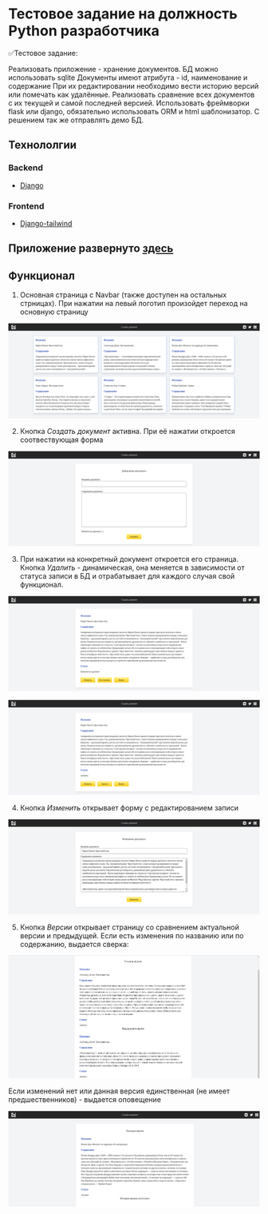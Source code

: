 # Тестовое задание на должность Python разработчика 
 
✅Тестовое задание: 

Реализовать приложение - хранение документов. 
БД можно использовать sqlite 
Документы имеют атрибута - id, наименование и содержание 
При их редактировании необходимо вести историю версий или помечать как удалённые. 
Реализовать сравнение всех документов с их текущей и самой последней версией. 
Использовать фреймворки flask или django, обязательно использовать ORM и html шаблонизатор. 
С решением так же отправлять демо БД. 

## Технололгии

### Backend
* [Django](https://www.djangoproject.com/)

### Frontend
* [Django-tailwind](https://django-tailwind.readthedocs.io/en/latest)

## Приложение развернуто [здесь](https://nsign-test-task.onrender.com/) 

## Функционал

1. Основная страница с Navbar (также доступен на остальных стрницах). При нажатии на левый логотип произойдет переход на основную страницу

![Landing page](https://github.com/aboronilov/ns-test-task/blob/main/theme/static/images/list.png)

2. Кнопка *Создать документ* активна. При её нажатии откроется соотвествующая форма

![Landing page](https://github.com/aboronilov/ns-test-task/blob/main/theme/static/images/create.png)

3. При нажатии на конкретный документ откроется его страница. Кнопка *Удалить* - динамическая, она меняется в зависимости от статуса записи в БД и отрабатывает для каждого случая свой функционал.

![Landing page](https://github.com/aboronilov/ns-test-task/blob/main/theme/static/images/document-deleted.png)

![Landing page](https://github.com/aboronilov/ns-test-task/blob/main/theme/static/images/document.png)

4. Кнопка *Изменить* открывает форму с редактированием записи

![Landing page](https://github.com/aboronilov/ns-test-task/blob/main/theme/static/images/update-document.png)

5. Кнопка *Версии* открывает страницу со сравнением актуальной версии и предыдущей. Если есть изменения по названию или по содержанию, выдается сверка:

![Landing page](https://github.com/aboronilov/ns-test-task/blob/main/theme/static/images/versions-yes.png)

Если изменений нет или данная версия единственная (не имеет предшественников) - выдается оповещение

![Landing page](https://github.com/aboronilov/ns-test-task/blob/main/theme/static/images/no-version.png)






